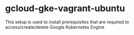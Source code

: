 # gcloud-gke-vagrant-ubuntu
This setup is used to install prerequisites that are required to access/create/delete Google Kubernetes Engine
